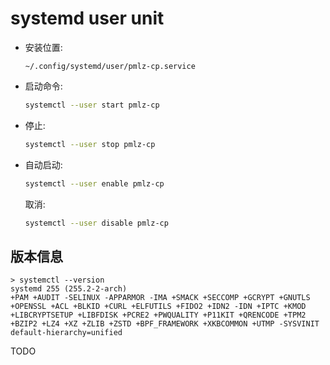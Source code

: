# systemd user unit

- 安装位置:

  `~/.config/systemd/user/pmlz-cp.service`

- 启动命令:

  ```sh
  systemctl --user start pmlz-cp
  ```

- 停止:

  ```sh
  systemctl --user stop pmlz-cp
  ```

- 自动启动:

  ```sh
  systemctl --user enable pmlz-cp
  ```

  取消:

  ```sh
  systemctl --user disable pmlz-cp
  ```

## 版本信息

```
> systemctl --version
systemd 255 (255.2-2-arch)
+PAM +AUDIT -SELINUX -APPARMOR -IMA +SMACK +SECCOMP +GCRYPT +GNUTLS +OPENSSL +ACL +BLKID +CURL +ELFUTILS +FIDO2 +IDN2 -IDN +IPTC +KMOD +LIBCRYPTSETUP +LIBFDISK +PCRE2 +PWQUALITY +P11KIT +QRENCODE +TPM2 +BZIP2 +LZ4 +XZ +ZLIB +ZSTD +BPF_FRAMEWORK +XKBCOMMON +UTMP -SYSVINIT default-hierarchy=unified
```

TODO

